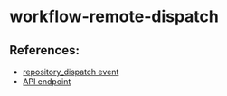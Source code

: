 # workflow-remote-dispatch

## References:
- [repository_dispatch event](https://docs.github.com/en/actions/writing-workflows/choosing-when-your-workflow-runs/events-that-trigger-workflows#repository_dispatch)
- [API endpoint](https://docs.github.com/en/rest/repos/repos?apiVersion=2022-11-28#create-a-repository-dispatch-event)